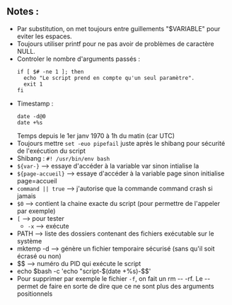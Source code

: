 ## Notes : 


- Par substitution, on met toujours entre guillements "$VARIABLE" pour eviter les espaces.
- Toujours utiliser printf pour ne pas avoir de problèmes de caractère NULL.
- Controler le nombre d'arguments passés :
  ```
  if [ $# -ne 1 ]; then
    echo "Le script prend en compte qu'un seul paramètre".
    exit 1
  fi
- Timestamp :
  ```
  date -d@0
  date +%s
  ```
  Temps depuis le 1er janv 1970 à 1h du matin (car UTC)
- Toujours mettre ```set -euo pipefail``` juste après le shibang pour sécurité de l'exécution du script
- Shibang : ```#! /usr/bin/env bash```
- ```${var-}``` --> essaye d'accéder à la variable var sinon intialise la
- ```${page-accueil}``` --> essaye d'accéder à la variable page sinon initialise page=accueil
- ```command || true``` --> j'autorise que la commande command crash si jamais
- ```$0``` --> contient la chaine exacte du script (pour permettre de l'appeler par exemple)
- ```[``` --> pour tester
  - ```-x``` --> exécute
- PATH --> liste des dossiers contenant des fichiers exécutable sur le système
- mktemp -d --> génère un fichier temporaire sécurisé (sans qu'il soit écrasé ou non)
- $$ --> numéro du PID qui exécute le script
 - echo $bash -c 'echo "script-$(date +%s)-$$'
- Pour supprimer par exemple le fichier `-f`, on fait un rm -- -rf. Le -- permet de faire en sorte de dire que ce ne sont plus des arguments positionnels
